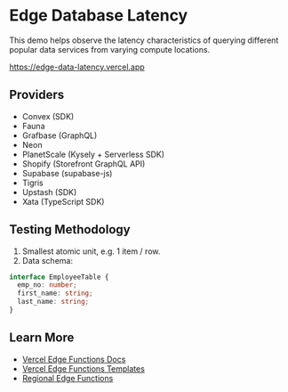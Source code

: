 # Edge Database Latency

This demo helps observe the latency characteristics of querying different popular data services from varying compute locations.

https://edge-data-latency.vercel.app

## Providers

- Convex (SDK)
- Fauna
- Grafbase (GraphQL)
- Neon
- PlanetScale (Kysely + Serverless SDK)
- Shopify (Storefront GraphQL API)
- Supabase (supabase-js)
- Tigris
- Upstash (SDK)
- Xata (TypeScript SDK)

## Testing Methodology

1. Smallest atomic unit, e.g. 1 item / row.
2. Data schema:

```ts
interface EmployeeTable {
  emp_no: number;
  first_name: string;
  last_name: string;
}
```

## Learn More

- [Vercel Edge Functions Docs](https://vercel.com/docs/concepts/functions/edge-functions)
- [Vercel Edge Functions Templates](https://vercel.com/templates/edge-functions)
- [Regional Edge Functions](https://vercel.com/blog/regional-execution-for-ultra-low-latency-rendering-at-the-edge)
